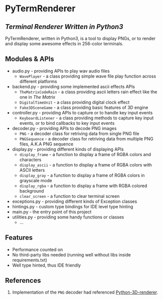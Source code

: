 # PyTermRenderer

## _Terminal Renderer Written in Python3_

PyTermRenderer, written in Python3, is a tool to display PNGs, or to render and display some awesome effects in 256-color terminals.

## Modules & APIs

- audio.py - providing APIs to play wav audio files
  - `WavePlayer` - a class providing simple wave file play function across different platforms
- backend.py - providing some implemented ascii effects APIs
  - `TheMatrixCodeRain` - a class providing ascii letters rain effect like the one in _The Matrix_
  - `DigitalTimeUnit` - a class providing digital clock effect
  - `Fake3DSceneGame` - a class providing basic features of 3D engine
- controller.py - providing APIs to capture or to handle key input events
  - `KeyboardListener` - a class providing methods to capture key input events, or to bind callbacks to key input events
- decoder.py - providing APIs to decode PNG images
  - `PNG` - a decoder class for retriving data from single PNG file
  - `PNGSequence` - a decoder class for retriving data from multiple PNG files, A.K.A PNG sequence
- display.py - providing different kinds of displaying APIs
  - `display_frame` - a function to display a frame of RGBA colors and characters
  - `display_ascii` - a function to display a frame of RGBA colors with ASCII letters
  - `display_gray` - a function to display a frame of RGBA colors in grayscale mode
  - `display_rgba` - a function to display a frame with RGBA colored background
  - `clear_screen` - a function to clear terminal screen
- exceptions.py - providing different kinds of Exception classes
- hintings.py - custom type bindings for IDE level type hinting
- main.py - the entry point of this project
- utilities.py - providing some handy functions or classes
  - ...

## Features

- Performance counted on
- No third-party libs needed (running well without libs inside requirements.txt)
- Well type hinted, thus IDE friendly

## References

1. Implementation of the `PNG` decoder had referenced [Python-3D-renderer](https://github.com/ICE27182/Python-3D-renderer).
